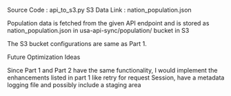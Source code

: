 Source Code : api_to_s3.py
S3 Data Link : nation_population.json

Population data is fetched from the given API endpoint and is stored as nation_population.json in usa-api-sync/population/ bucket in S3

The S3 bucket configurations are same as Part 1.

Future Optimization Ideas

Since Part 1 and Part 2 have the same functionality, I would implement the enhancements listed in part 1 like retry for request Session, have a metadata logging file and possibly include a staging area
